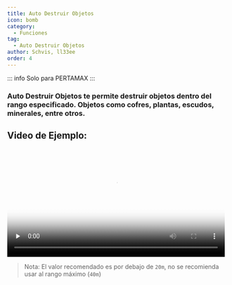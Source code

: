 ```yaml
---
title: Auto Destruir Objetos
icon: bomb
category:
  - Funciones
tag:
  - Auto Destruir Objetos
author: Schvis, ll33ee
order: 4
---
```

::: info Solo para PERTAMAX
:::
### Auto Destruir Objetos te permite destruir objetos dentro del rango especificado. Objetos como cofres, plantas, escudos, minerales, entre otros.

## Video de Ejemplo:

<video controls preload="none" width="100%" poster="https://nextcloud.atruicardona.xyz/s/34xYZt5G5Aid4zk/preview"><source src="https://nextcloud.atruicardona.xyz/s/34xYZt5G5Aid4zk/download" type="video/mp4"></video>

>Nota: El valor recomendado es por debajo de `20m`, no se recomienda usar al rango máximo (`40m`)

